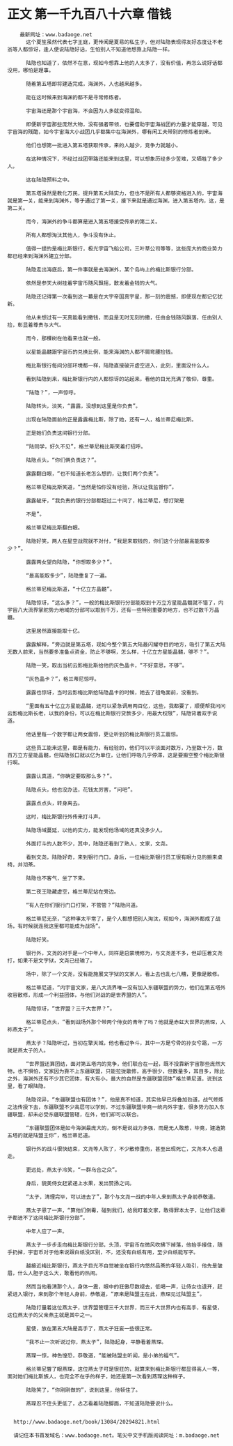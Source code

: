 # 正文 第一千九百八十六章 借钱
        最新网址：www.badaoge.net
          这个夏笙虽然代表七字王庭，更传闻是夏易的私生子，但对陆隐表现得友好态度让不老翁等人都惊讶，逢人便说陆隐好话，生怕别人不知道他想靠上陆隐一样。
      
          陆隐也知道了，依然不在意，现如今想靠上他的人太多了，没有价值，再怎么说好话都没用，哪怕是理事。
      
          随着第五塔即将建造完成，海渊外，人也越来越多。
      
          能在这时候来到海渊的都不是寻常修炼者。
      
          宇宙海还是那个宇宙海，不会因为人多就变得温和。
      
          即便新宇宙那些庞然大物，没有强者带领，也要借助宇宙海战团的力量才能穿越，可见宇宙海的残酷，如今宇宙海大小战团几乎都集中在海渊外，哪有闲工夫带别的修炼者到来。
      
          他们也想第一批进入第五塔获取传承，来的人越少，竞争力就越小。
      
          在这种情况下，不经过战团带路还能来到这里，可以想象历经多少苦难，又牺牲了多少人。
      
          这在陆隐预料之中。
      
          第五塔虽然是教化万民，提升第五大陆实力，但也不是所有人都够资格进入的，宇宙海就是第一关，能来到海渊外，等于通过了第一关，接下来就是通过海渊，进入第五塔内，这，是第二关。
      
          而今，海渊外的争斗都算是进入第五塔接受传承的第二关。
      
          所有人都想淘汰其他人，争斗没有休止。
      
          值得一提的是梅比斯银行，极光宇宙飞船公司，三叶草公司等等，这些庞大的商业势力都已经来到海渊外建立分部。
      
          陆隐走出海底后，第一件事就是去海渊外，某个岛屿上的梅比斯银行分部。
      
          依然是参天大树挂着宇宙币随风飘摇，散发着金钱的大气。
      
          陆隐还记得第一次看到这一幕是在大宇帝国真宇星，那一刻的震撼，即便现在都记忆犹新。
      
          他从未想过有一天真能看到撒钱，而且是无时无刻的撒，任由金钱随风飘落，任由别人捡，彰显着尊贵与大气。
      
          而今，那棵树在他看来也就一般。
      
          以星能晶髓跟宇宙币的兑换比例，能来海渊的人都不屑弯腰捡钱。
      
          梅比斯银行每间分部环境都一样，陆隐直接破开虚空进入，此刻，里面没什么人。
      
          看到陆隐到来，梅比斯银行内的人都惊讶的站起来，看他的目光充满了敬仰，尊重。
      
          “陆隐？”，一声惊呼。
      
          陆隐转头，淡笑，“露露，没想到这里是你负责”。
      
          出现在陆隐面前的正是露露梅比斯，除了她，还有一人，格兰蒂尼梅比斯。
      
          正是她们负责这间银行分部。
      
          “陆同学，好久不见”，格兰蒂尼梅比斯笑着打招呼。
      
          陆隐点头，“你们俩负责这？”。
      
          露露翻白眼，“也不知道长老怎么想的，让我们两个负责”。
      
          格兰蒂尼梅比斯笑道，“当然是怕你没有经验，所以让我监督你”。
      
          露露龇牙，“我负责的银行分部都超过二十间了，格兰蒂尼，想打架是
      
          不是”。
      
          格兰蒂尼梅比斯翻白眼。
      
          陆隐好笑，两人在星空战院就不对付，“我是来取钱的，你们这个分部最高能取多少？”。
      
          露露两女望向陆隐，“你想取多少？”。
      
          “最高能取多少”，陆隐重复了一遍。
      
          格兰蒂尼梅比斯道，“十亿立方晶髓”。
      
          陆隐惊讶，“这么多？”，一般的梅比斯银行分部能取到十万立方星能晶髓就不错了，内宇宙八大流界掌舵势力地域的分部可以取到千万，还有一些特别重要的地方，也不过数千万晶髓。
      
          这里居然直接能取十亿。
      
          露露解释，“旁边就是第五塔，现如今整个第五大陆最闪耀夺目的地方，吸引了第五大陆无数人前来，当然要多准备点资金，防止不够啊，怎么样，十亿立方星能晶髓，够不？”。
      
          陆隐一笑，取出当初云影梅比斯给他的灰色晶卡，“不好意思，不够”。
      
          “灰色晶卡？”，格兰蒂尼惊呼。
      
          露露也惊讶，当时云影梅比斯给陆隐晶卡的时候，她去了祖龟面前，没看到。
      
          “里面有五十亿立方星能晶髓，还可以紧急调用两百亿，这些，我都要了，顺便帮我问问云影梅比斯长老，以我的身份，可以在梅比斯银行贷款多少，用最大权限”，陆隐背着双手说道。
      
          他话里每一个数字都让两女震惊，更让听到的梅比斯银行员工震惊。
      
          这些员工能来这里，都是有能力，有经验的，他们可以平淡面对数万，乃至数十万，数百万立方星能晶髓，但陆隐张口就以亿为单位，让他们呼吸几乎停滞，这是要搬空整个梅比斯银行啊。
      
          露露认真道，“你确定要取那么多？”。
      
          陆隐点头，他也没办法，花钱太厉害，“问吧”。
      
          露露点点头，转身离去。
      
          这时，梅比斯银行外传来打斗声。
      
          陆隐场域蔓延，以他的实力，能发现他场域的还真没多少人。
      
          外面打斗的人数不少，其中，陆隐还看到了熟人，文家，文尧。
      
          看到文尧，陆隐好奇，来到银行门口，身后，一位梅比斯银行员工很有眼力见的搬来桌椅，并沏茶。
      
          陆隐也不客气，坐了下来。
      
          第二夜王隐藏虚空，格兰蒂尼站在旁边。
      
          “有人在你们银行门口打架，不管管？”陆隐问道。
      
          格兰蒂尼无奈，“这种事太平常了，是个人都想把别人淘汰，现如今，海渊外都成了战场，有时候就连我这里都可能成为战场”。
      
          陆隐好笑。
      
          银行外，文尧的对手是一个中年人，同样是启蒙境修为，与文尧差不多，但却压着文尧打，如果不是文字狱，文尧已经输了。
      
          场中，除了一个文尧，没有能施展文字狱的文家人，看上去也乱七八糟，更像是散修。
      
          格兰蒂尼道，“内宇宙文家，是八大流界唯一没有加入东疆联盟的势力，他们在第五塔外收容散修，形成一个利益团体，与他们对战的是世界盟的人”。
      
          陆隐惊讶，“世界盟？三千大世界？”。
      
          格兰蒂尼点头，“看到战场外那个带两个侍女的青年了吗？他就是赤虹大世界的燕琛，人称燕太子”。
      
          燕太子？陆隐听过，当初在擎天城，他也看过争斗，其中一方是兮骨的孙女兮霜，一方就是燕太子的人。
      
          “世界盟还算团结，面对第五塔内的竞争，他们联合在一起，既不投靠新宇宙那些庞然大物，也不惧怕，文家因为靠不上东疆联盟，只能拉拢散修，高手很少，但数量多，耳目多，除此之外，海渊外还有不少其它团体，有大有小，最大的自然是东疆联盟团体”格兰蒂尼道，说到这里，看了眼陆隐。
      
          陆隐诧异，“东疆联盟也有团体？”，他是真不知道，其实他早已将叠加劲道，战气修炼之法传授下去，东疆联盟不少高层可以学到，不过东疆联盟毕竟一统内外宇宙，很多势力加入东疆联盟，却未必受东疆联盟管辖，在外，他们却可以联合。
      
          “东疆联盟团体是如今海渊最庞大的，倒不是说战力多强，而是无人敢惹，毕竟，建造第五塔的就是陆盟主你”，格兰蒂尼道。
      
          银行外的战斗很快结束，文尧等人败了，不少散修重伤，甚至出现死亡，文尧本人也退走。
      
          更远处，燕太子冷笑，“一群乌合之众”。
      
          身后，貌美侍女赶紧递上水果，发出赞扬之词。
      
          “太子，清理完毕，可以进去了”，那个与文尧一战的中年人来到燕太子身前恭敬道。
      
          燕太子恩了一声，“算他们倒霉，碰到我们，给我盯着文家，敢得罪本太子，让他们这辈子都进不了这间梅比斯银行分部”。
      
          中年人应了一声。
      
          燕太子一步步走向梅比斯银行分部，头顶，宇宙币在微风吹拂下掉落，他抬手接住，随手扔掉，宇宙币对于他来说跟白纸没区别，不，还没有白纸有用，至少白纸能写字。
      
          越接近梅比斯银行，燕太子目光不自觉被坐在银行内悠然品茶的年轻人吸引，他先是皱眉，什么人胆子这么大，敢看他的热闹。
      
          然而当他看清那个人，身体一震，眼中的狂傲尽数褪去，低喝一声，让侍女也退开，赶紧进入银行，来到那个年轻人身前，恭敬道，“原来是陆盟主在此，燕琛见过陆盟主”。
      
          陆隐打量着这位燕太子，世界盟管理三千大世界，而三千大世界内也有高手，有星使，这位燕太子的父亲燕主就是其中之一。
      
          星使，放在第五大陆是高手了，燕太子狂妄一些很正常。
      
          “我不止一次听说过你，燕太子”，陆隐起身，平静看着燕琛。
      
          燕琛一惊，神色惶恐，恭敬道，“能被陆盟主听闻，是小弟的福气”。
      
          格兰蒂尼瞥了眼燕琛，这位燕太子可是很狂的，就算来到梅比斯银行都显得高人一等，面对她们梅比斯族人，也完全不在乎的样子，她还是第一次看到燕琛这种样子。
      
          陆隐笑了，“你刚刚做的”，说到这里，他顿住了。
      
          燕琛忍不住头更低了，忐忑看着陆隐脚面，不知道陆隐要说什么。
      
      
      http://www.badaoge.net/book/13084/20294821.html
      
      请记住本书首发域名：www.badaoge.net。笔尖中文手机版阅读网址：m.badaoge.net